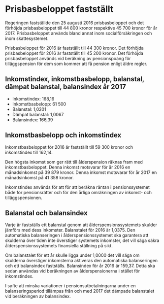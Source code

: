 # Prisbasbeloppet fastställt

Regeringen fastställde den 25 augusti 2016 prisbasbeloppet och det förhöjda prisbasbeloppet till 44 800 kronor respektive 45 700 kronor för år 2017. Prisbasbeloppet används bland annat inom socialförsäkringen och inom skattesystemet.

Prisbasbeloppet för 2016 är fastställt till 44 300 kronor. Det förhöjda prisbasbeloppet för 2016 är fastställt till 45 200 kronor. Det förhöjda prisbasbeloppet används vid beräkning av pensionspoäng för tilläggspension för dem som kommer att få pension enligt äldre regler.

## Inkomstindex, inkomstbasbelopp, balanstal, dämpat balanstal, balansindex år 2017

* Inkomstindex: 168,16
* Inkomstbasbelopp: 61 500
* Balanstal: 1,0201
* Dämpat balanstal: 1,0067
* Balansindex: 166,39

## Inkomstbasbelopp och inkomstindex

Inkomstbasbeloppet för 2016 är fastställt till 59 300 kronor och inkomstindex till 162,14.

Den högsta inkomst som ger rätt till ålderspension räknas fram med inkomstbasbeloppet. Denna inkomst motsvarar för år 2016 en månadsinkomst på 39 879 kronor. Denna inkomst motsvarar för år 2017 en månadsinkomst på 41 358 kronor.

Inkomstindex används för att för att beräkna räntan i pensionssystemet både för pensionsrätter och för den årliga omräkningen av inkomst- och tilläggspensionen.

## Balanstal och balansindex

Varje år fastställs ett balanstal genom att ålderspensionssystemets skulder jämförs med dess inkomster. Balanstalet för 2016 är 1,0375. Den automatiska balanseringen i ålderspensionssystemet ska garantera att skulderna över tiden inte överstiger systemets inkomster, det vill säga säkra ålderspensionssystemets finansiella ställning på sikt.

Om balanstalet för ett år skulle ligga under 1,0000 det vill säga om skulderna överstiger inkomsterna aktiveras den automatiska balanseringen och ett balansindex fastställs. Balansindex för år 2016 är 159,37. Detta ska sedan användas vid beräkningen av ålderspensionerna i stället för inkomstindex.

I syfte att minska variationer i pensionsutbetalningarna under en balanseringsperiod tillämpas från och med 2017 det dämpade balanstalet vid beräkningen av balansindex.
